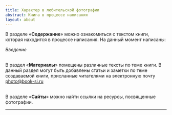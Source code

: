 ```yaml
---
title: Характер в любительской фотографии
abstract: Книга в процессе написания
layout: about
---
```

В разделе «**Содержание**» можно ознакомиться с текстом книги, которая находится в процессе написания. На данный момент написаны:

*Введение*

<br>В раздел «**Материалы**» помещены различные тексты по теме книги. В данный раздел могут быть добавлены статьи и заметки по теме создаваемой книги, присланные читателями на электронную почту photo@book-si.ru

<br>В разделе «**Сайты**» можно найти ссылки на ресурсы, посвященные фотографии.

***

